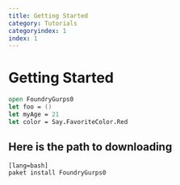 ```yaml
---
title: Getting Started
category: Tutorials
categoryindex: 1
index: 1
---
```


# Getting Started

```fsharp
open FoundryGurps0
let foo = ()
let myAge = 21
let color = Say.FavoriteColor.Red
```

## Here is the path to downloading

    [lang=bash]
    paket install FoundryGurps0


